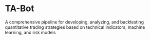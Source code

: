 # TA-Bot
A comprehensive pipeline for developing, analyzing, and backtesting quantitative trading strategies based on technical indicators, machine learning, and risk models
